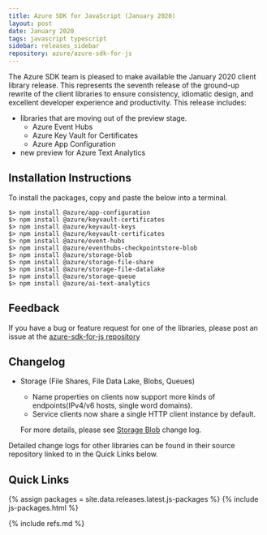 ```yaml
---
title: Azure SDK for JavaScript (January 2020)
layout: post
date: January 2020
tags: javascript typescript
sidebar: releases_sidebar
repository: azure/azure-sdk-for-js
---
```


The Azure SDK team is pleased to make available the January 2020 client library release. This represents the seventh release of the ground-up rewrite of the client libraries to ensure consistency, idiomatic design, and excellent developer experience and productivity. This release includes:
- libraries that are moving out of the preview stage.
    - Azure Event Hubs
    - Azure Key Vault for Certificates
    - Azure App Configuration
- new preview for Azure Text Analytics

## Installation Instructions
To install the packages, copy and paste the below into a terminal.

    $> npm install @azure/app-configuration
    $> npm install @azure/keyvault-certificates
    $> npm install @azure/keyvault-keys
    $> npm install @azure/keyvault-certificates
    $> npm install @azure/event-hubs
    $> npm install @azure/eventhubs-checkpointstore-blob
    $> npm install @azure/storage-blob
    $> npm install @azure/storage-file-share
    $> npm install @azure/storage-file-datalake
    $> npm install @azure/storage-queue
    $> npm install @azure/ai-text-analytics

## Feedback
If you have a bug or feature request for one of the libraries, please post an issue at the [azure-sdk-for-js repository](https://github.com/azure/azure-sdk-for-js/issues)

## Changelog

- Storage (File Shares, File Data Lake, Blobs, Queues)
  - Name properties on clients now support more kinds of endpoints(IPv4/v6 hosts, single word domains).
  - Service clients now share a single HTTP client instance by default.

  For more details, please see [Storage Blob](https://github.com/Azure/azure-sdk-for-js/blob/%40azure/storage-blob_12.0.2/sdk/storage/storage-blob/CHANGELOG.md#1202-202001) change log.

Detailed change logs for other libraries can be found in their source repository linked to in the Quick Links below.

## Quick Links

{% assign packages = site.data.releases.latest.js-packages %}
{% include js-packages.html %}

{% include refs.md %}
